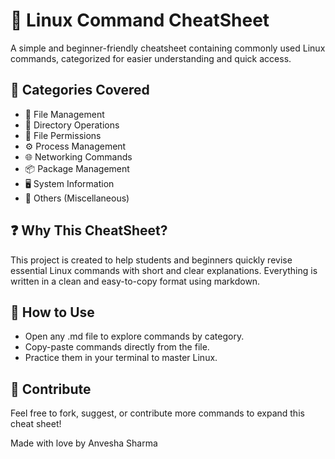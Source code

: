 # 🐧 Linux Command CheatSheet

A simple and beginner-friendly cheatsheet containing commonly used Linux commands, categorized for easier understanding and quick access.

## 📂 Categories Covered

- 📄 File Management  
- 📁 Directory Operations  
- 🔐 File Permissions  
- ⚙️ Process Management  
- 🌐 Networking Commands  
- 📦 Package Management  
- 🖥️ System Information  
- 🧩 Others (Miscellaneous)

## ❓ Why This CheatSheet?

This project is created to help students and beginners quickly revise essential Linux commands with short and clear explanations. Everything is written in a clean and easy-to-copy format using markdown.

## 🧾 How to Use

- Open any .md file to explore commands by category.  
- Copy-paste commands directly from the file.  
- Practice them in your terminal to master Linux.

## 🤝 Contribute

Feel free to fork, suggest, or contribute more commands to expand this cheat sheet!



Made with love by Anvesha Sharma



























